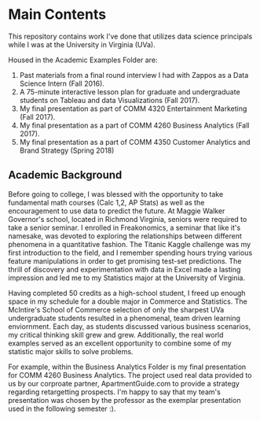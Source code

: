 # Main Contents

This repository contains work I've done that utilizes data science principals while I was at the University in Virginia (UVa).

Housed in the Academic Examples Folder are:

1. Past materials from a final round interview I had with Zappos as a Data Science Intern (Fall 2016).
2. A 75-minute interactive lesson plan for graduate and undergraduate students on Tableau and data Visualizations (Fall 2017).
3. My final presentation as part of COMM 4320 Entertainment Marketing (Fall 2017).
4. My final presentation as a part of COMM 4260 Business Analytics (Fall 2017).
5. My final presentation as a part of COMM 4350 Customer Analytics and Brand Strategy (Spring 2018)

## Academic Background

Before going to college, I was blessed with the opportunity to take fundamental math courses (Calc 1,2, AP Stats) as well as the encouragement to 
use data to predict the future. At Maggie Walker Governor's school, located in Richmond Virginia, seniors were required to take a senior seminar.
I enrolled in Freakonomics, a seminar that like it's namesake, was devoted to exploring the relationships between different phenomena in a quantitative fashion.
The Titanic Kaggle challenge was my first introduction to the field, and I remember spending hours trying various feature manipulations in order to get promising 
test-set predictions. The thrill of discovery and experimentation with data in Excel made a lasting impression and led me to my Statistics major at the University of Virginia.

Having completed 50 credits as a high-school student, I freed up enough space in my schedule for a double major in Commerce and Statistics. 
The McIntire's School of Commerce selection of only the sharpest UVa undergraduate students resulted in a phenomenal, team driven learning enviornment. 
Each day, as students discussed various business scenarios, my critical thinking skill grew and grew. Additionally, the real world examples served as an
excellent opportunity to combine some of my statistic major skills to solve problems. 

For example, within the Business Analytics Folder is my final presentation for COMM 4260 Business Analytics. 
The project used real data provided to us by our corproate partner, ApartmentGuide.com to provide a strategy regarding retargetting prospects. 
I'm happy to say that my team's presentation was chosen by the professor as the exemplar presentation used in the following semester :).
